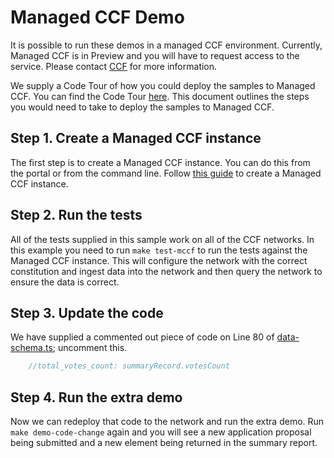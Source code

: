 # Managed CCF Demo

It is possible to run these demos in a managed CCF environment. Currently, Managed CCF is in Preview and you will have to request access to the service. Please contact [CCF](https://microsoft.github.io/CCF/) for more information.

We supply a Code Tour of how you could deploy the samples to Managed CCF. You can find the Code Tour [here](../../.tours/deploy-code-change-on-mccf.tour). This document outlines the steps you would need to take to deploy the samples to Managed CCF.

## Step 1. Create a Managed CCF instance

The first step is to create a Managed CCF instance. You can do this from the portal or from the command line. Follow [this guide](../../deploy/README.md) to create a Managed CCF instance.

## Step 2. Run the tests

All of the tests supplied in this sample work on all of the CCF networks. In this example you need to run `make test-mccf` to run the tests against the Managed CCF instance. This will configure the network with the correct constitution and ingest data into the network and then query the network to ensure the data is correct.

## Step 3. Update the code

We have supplied a commented out piece of code on Line 80 of [data-schema.ts](../src/models/data-schema.ts#L80); uncomment this.

```TypeScript
    //total_votes_count: summaryRecord.votesCount
```

## Step 4. Run the extra demo

Now we can redeploy that code to the network and run the extra demo. Run `make demo-code-change` again and you will see a new application proposal being submitted and a new element being returned in the summary report.
